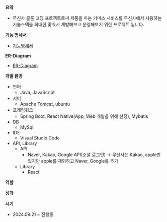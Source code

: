 **요약**

- 무신사 클론 코딩 프로젝트로써 제품을 파는 커머스 서비스를 무신사에서 사용하는 기술스택을 최대한 맞춰서 개발해보고 운영해보기 위한 프로젝트 입니다.

**기능 명세서**

- [기능명세서](https://perfect-angora-dd5.notion.site/10b0ab630964802ca7c7dd1a4b5b7a90?v=8f270b54093f4a05837ca60a7d37740e&pvs=4)

**ER-Diagram**

- [ER-Diagram](https://www.erdcloud.com/d/tWmM7hzXCEuK23qc5)

**개발 환경**

- 언어
    - Java, JavaScript
- 서버
    - Apache Tomcat, ubuntu
- 프레임워크
    - Spring Boot, React Native(App, Web 개발을 위해 선정), Mybatis
- DB
    - MySql
- IDE
    - Visual Studio Code
- API, Library
    - API
        - Naver, Kakao, Google API(소셜 로그인) → 무신사는 Kakao, apple만 있지만 apple를 제외하고 Naver, Google를 추가
    - Library
        - React

**역할**

**성과**

**시기**

- 2024.09.21 ~ 진행중
